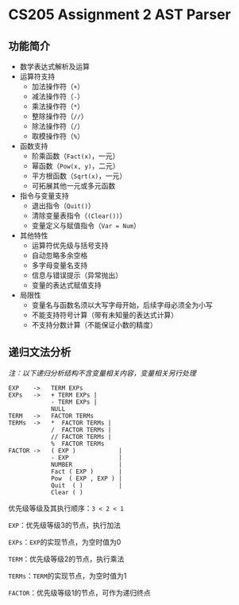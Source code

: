 # CS205 Assignment 2 AST Parser
## 功能简介
- 数学表达式解析及运算
- 运算符支持
    - 加法操作符（`+`）
    - 减法操作符（`-`）
    - 乘法操作符（`*`）
    - 整除操作符（`//`）
    - 除法操作符（`/`）
    - 取模操作符（`%`）
- 函数支持
    - 阶乘函数（`Fact(x)`，一元）
    - 幂函数（`Pow(x, y)`，二元）
    - 平方根函数（`Sqrt(x)`，一元）
    - 可拓展其他一元或多元函数
- 指令与变量支持
    - 退出指令（`Quit()`）
    - 清除变量表指令（`(Clear())`）
    - 变量定义与赋值指令（`Var = Num`）
- 其他特性
    - 运算符优先级与括号支持
    - 自动忽略多余空格
    - 多字母变量名支持
    - 信息与错误提示（异常抛出）
    - 变量的表达式赋值支持
- 局限性
    - 变量名与函数名须以大写字母开始，后续字母必须全为小写
    - 不能支持符号计算（带有未知量的表达式计算）
    - 不支持分数计算（不能保证小数的精度）
## 递归文法分析
*注：以下递归分析结构不含变量相关内容，变量相关另行处理*
```
EXP    ->   TERM EXPs
EXPs   ->   + TERM EXPs | 
            - TERM EXPs | 
            NULL
TERM   ->   FACTOR TERMs
TERMs  ->   *  FACTOR TERMs | 
            /  FACTOR TERMs | 
            // FACTOR TERMs | 
            %  FACTOR TERMs
FACTOR ->   ( EXP )            |
            - EXP              |
            NUMBER             |
            Fact ( EXP )       |
            Pow  ( EXP , EXP ) |
            Quit  ( )          |
            Clear ( )
```
优先级等级及其执行顺序：`3 < 2 < 1`

`EXP`：优先级等级3的节点，执行加法

`EXPs`：`EXP`的实现节点，为空时值为0

`TERM`：优先级等级2的节点，执行乘法

`TERMs`：`TERM`的实现节点，为空时值为1

`FACTOR`：优先级等级1的节点，可作为递归终点

